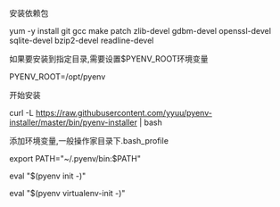 安装依赖包

yum -y install git gcc make patch zlib-devel gdbm-devel openssl-devel sqlite-devel bzip2-devel readline-devel

如果要安装到指定目录,需要设置$PYENV_ROOT环境变量

PYENV_ROOT=/opt/pyenv

开始安装

curl -L https://raw.githubusercontent.com/yyuu/pyenv-installer/master/bin/pyenv-installer | bash


添加环境变量,一般操作家目录下.bash_profile

export PATH="~/.pyenv/bin:$PATH"

eval "$(pyenv init -)"

eval "$(pyenv virtualenv-init -)"
